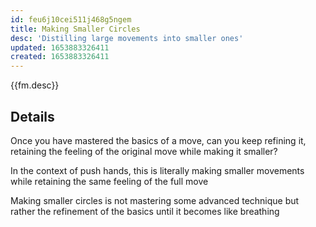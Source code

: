```yaml
---
id: feu6j10cei511j468g5ngem
title: Making Smaller Circles
desc: 'Distilling large movements into smaller ones'
updated: 1653883326411
created: 1653883326411
---
```


{{fm.desc}}

## Details

Once you have mastered the basics of a move, can you keep refining it, retaining the feeling of the original move while making it smaller? 

In the context of push hands, this is literally making smaller movements while retaining the same feeling of the full move

Making smaller circles is not mastering some advanced technique but rather the refinement of the basics until it becomes like breathing